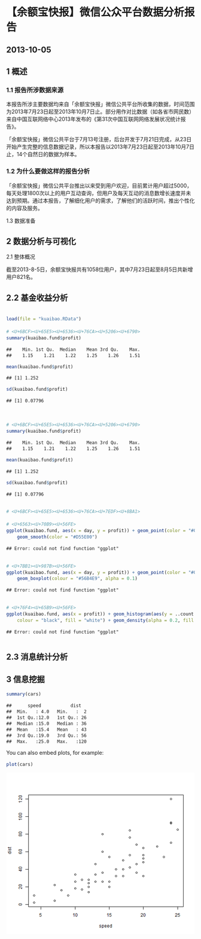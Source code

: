 

【余额宝快报】微信公众平台数据分析报告
========================================================

2013-10-05
--------------------------

1 概述
-----------------------





### 1.1  报告所涉数据来源


本报告所涉主要数据均来自「余额宝快报」微信公共平台所收集的数据，时间范围为2013年7月23日起至2013年10月7日止。部分用作对比数据（如各省市网民数）来自中国互联网络中心2013年发布的《第31次中国互联网网络发展状况统计报告》。
  
「余额宝快报」微信公共平台于7月13号注册，后台开发于7月21日完成，从23日开始产生完整的信息数据记录，所以本报告以2013年7月23日起至2013年10月7日止，14个自然日的数据为样本。


  
### 1.2	为什么要做这样的报告分析


「余额宝快报」微信公共平台推出以来受到用户欢迎，目前累计用户超过5000，每天处理1800次以上的用户互动查询，但用户及每天互动的消息数增长速度并未达到预期。通过本报告，了解细化用户的需求，了解他们的活跃时间，推出个性化的内容及服务。

1.3 数据准备

  
2 	数据分析与可视化
-----------------------

2.1	整体概况

截至2013-8-5日，余额宝快报共有1058位用户，其中7月23日起至8月5日共新增用户821名。




2.2 基金收益分析
-------------------

```r

load(file = "kuaibao.RData")

# <U+6BCF><U+65E5><U+6536><U+76CA><U+5206><U+6790>
summary(kuaibao.fund$profit)
```

```
##    Min. 1st Qu.  Median    Mean 3rd Qu.    Max. 
##    1.15    1.21    1.22    1.25    1.26    1.51
```

```r
mean(kuaibao.fund$profit)
```

```
## [1] 1.252
```

```r
sd(kuaibao.fund$profit)
```

```
## [1] 0.07796
```

```r


# <U+6BCF><U+65E5><U+6536><U+76CA><U+5206><U+6790>
summary(kuaibao.fund$profit)
```

```
##    Min. 1st Qu.  Median    Mean 3rd Qu.    Max. 
##    1.15    1.21    1.22    1.25    1.26    1.51
```

```r
mean(kuaibao.fund$profit)
```

```
## [1] 1.252
```

```r
sd(kuaibao.fund$profit)
```

```
## [1] 0.07796
```

```r

# <U+6BCF><U+65E5><U+6536><U+76CA><U+7EDF><U+8BA1>

# <U+6563><U+70B9><U+56FE>
ggplot(kuaibao.fund, aes(x = day, y = profit)) + geom_point(color = "#009E73") + 
    geom_smooth(color = "#D55E00")
```

```
## Error: could not find function "ggplot"
```

```r

# <U+7BB1><U+987B><U+56FE>
ggplot(kuaibao.fund, aes(x = day, y = profit)) + geom_point(color = "#009E73") + 
    geom_boxplot(colour = "#56B4E9", alpha = 0.1)
```

```
## Error: could not find function "ggplot"
```

```r

# <U+76F4><U+65B9><U+56FE>
ggplot(kuaibao.fund, aes(x = profit)) + geom_histogram(aes(y = ..count..), binwidth = 0.02, 
    colour = "black", fill = "white") + geom_density(alpha = 0.2, fill = "#FF6666")
```

```
## Error: could not find function "ggplot"
```

```r

```




2.3 消息统计分析
----------------



3  信息挖掘
-------------


```r
summary(cars)
```

```
##      speed           dist    
##  Min.   : 4.0   Min.   :  2  
##  1st Qu.:12.0   1st Qu.: 26  
##  Median :15.0   Median : 36  
##  Mean   :15.4   Mean   : 43  
##  3rd Qu.:19.0   3rd Qu.: 56  
##  Max.   :25.0   Max.   :120
```


You can also embed plots, for example:


```r
plot(cars)
```

![plot of chunk unnamed-chunk-3](unnamed-chunk-3.png) 


